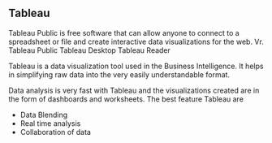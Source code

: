 Tableau
-------------------
Tableau Public is free software that can allow anyone to connect to a spreadsheet 
or file and create interactive data visualizations for the web.
Vr.
Tableau Public
Tableau Desktop
Tableau Reader

Tableau is a  data visualization tool used in the Business Intelligence.
It helps in simplifying raw data into the very easily understandable format.

Data analysis is very fast with Tableau and the visualizations created are in the form of dashboards and worksheets.
The best feature Tableau are
* Data Blending
* Real time analysis
* Collaboration of data
